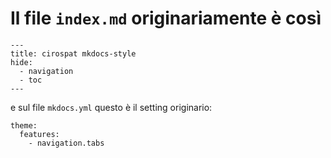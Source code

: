 # Il file `index.md` originariamente è così


```
---
title: cirospat mkdocs-style 
hide:
  - navigation
  - toc
---
```


e sul file `mkdocs.yml` questo è il setting originario:

```
theme:
  features:
    - navigation.tabs
```
